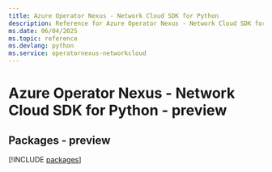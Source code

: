 ```yaml
---
title: Azure Operator Nexus - Network Cloud SDK for Python
description: Reference for Azure Operator Nexus - Network Cloud SDK for Python
ms.date: 06/04/2025
ms.topic: reference
ms.devlang: python
ms.service: operatornexus-networkcloud
---
```

# Azure Operator Nexus - Network Cloud SDK for Python - preview
## Packages - preview
[!INCLUDE [packages](operator-nexus---network-cloud-index.md)]